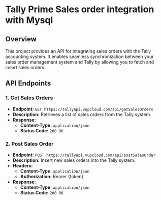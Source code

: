 # Tally Prime Sales order integration with Mysql

## Overview

This project provides an API for integrating sales orders with the Tally accounting system. It enables seamless synchronization between your sales order management system and Tally by allowing you to fetch and insert sales orders.

## API Endpoints

### 1. Get Sales Orders

- **Endpoint:** `GET https://tallyapi.vupcloud.com/api/getSalesOrders`
- **Description:** Retrieves a list of sales orders from the Tally system.
- **Response:**
  - **Content-Type:** `application/json`
  - **Status Code:** `200 OK`

### 2. Post Sales Order

- **Endpoint:** `POST https://tallyapi.vupcloud.com/api/postSalesOrder`
- **Description:** Insert new sales orders into the Tally system.
- **Headers:**
  - **Content-Type:** `application/json`
  - **Authorization:** Bearer {token}
- **Response:**
  - **Content-Type:** `application/json`
  - **Status Code:** `200 OK`

